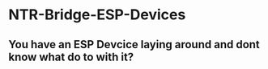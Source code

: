 # NTR-Bridge-ESP-Devices

## You have an ESP Devcice laying around and dont know what do to with it?
